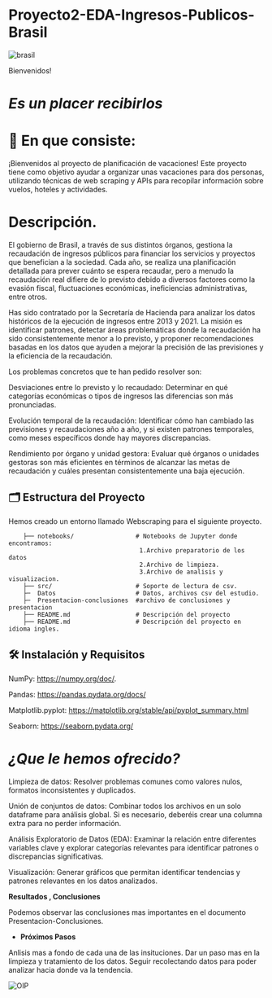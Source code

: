 
# Proyecto2-EDA-Ingresos-Publicos-Brasil
![brasil](https://github.com/user-attachments/assets/7ba6d5d5-19bd-4a9b-affa-2a2f0f10f664)


Bienvenidos! 

# *Es un placer recibirlos*


# 📝 En que consiste:

¡Bienvenidos al proyecto de planificación de vacaciones! Este proyecto tiene como objetivo ayudar a organizar unas vacaciones para dos personas, utilizando técnicas de web scraping y APIs para recopilar información sobre vuelos, hoteles y actividades.

# Descripción.

El gobierno de Brasil, a través de sus distintos órganos, gestiona la recaudación de ingresos públicos para financiar los servicios y proyectos que benefician a la sociedad. Cada año, se realiza una planificación detallada para prever cuánto se espera recaudar, pero a menudo la recaudación real difiere de lo previsto debido a diversos factores como la evasión fiscal, fluctuaciones económicas, ineficiencias administrativas, entre otros.

Has sido contratado por la Secretaría de Hacienda para analizar los datos históricos de la ejecución de ingresos entre 2013 y 2021. La misión es identificar patrones, detectar áreas problemáticas donde la recaudación ha sido consistentemente menor a lo previsto, y proponer recomendaciones basadas en los datos que ayuden a mejorar la precisión de las previsiones y la eficiencia de la recaudación.

Los problemas concretos que te han pedido resolver son:

Desviaciones entre lo previsto y lo recaudado: Determinar en qué categorías económicas o tipos de ingresos las diferencias son más pronunciadas.

Evolución temporal de la recaudación: Identificar cómo han cambiado las previsiones y recaudaciones año a año, y si existen patrones temporales, como meses específicos donde hay mayores discrepancias.

Rendimiento por órgano y unidad gestora: Evaluar qué órganos o unidades gestoras son más eficientes en términos de alcanzar las metas de recaudación y cuáles presentan consistentemente una baja ejecución.


## 🗂️ Estructura del Proyecto
Hemos creado un entorno llamado Webscraping para el siguiente proyecto.

        ├── notebooks/                 # Notebooks de Jupyter donde encontramos:
                                        1.Archivo preparatorio de los datos
                                        2.Archivo de limpieza.
                                        3.Archivo de analisis y visualizacion.
        ├── src/                       # Soporte de lectura de csv.
        ├─  Datos                      # Datos, archivos csv del estudio.
        ├─  Presentacion-conclusiones  #archivo de conclusiones y presentacion
        ├── README.md                  # Descripción del proyecto
        ├── README.md                  # Descripción del proyecto en idioma ingles.
      
## 🛠️ Instalación y Requisitos

NumPy: https://numpy.org/doc/.

Pandas: https://pandas.pydata.org/docs/

Matplotlib.pyplot: https://matplotlib.org/stable/api/pyplot_summary.html

Seaborn: https://seaborn.pydata.org/


# *¿Que le hemos ofrecido?*

Limpieza de datos: Resolver problemas comunes como valores nulos, formatos inconsistentes y duplicados.

Unión de conjuntos de datos: Combinar todos los archivos en un solo dataframe para análisis global. Si es necesario, deberéis crear una columna extra para no perder información.

Análisis Exploratorio de Datos (EDA): Examinar la relación entre diferentes variables clave y explorar categorías relevantes para identificar patrones o discrepancias significativas.

Visualización: Generar gráficos que permitan identificar tendencias y patrones relevantes en los datos analizados.

**Resultados , Conclusiones**

Podemos observar las conclusiones mas importantes en el documento Presentacion-Conclusiones.

- **Próximos Pasos**

Anlisis mas a fondo de cada una de las insituciones.
Dar un paso mas en la limpieza y tratamiento de los datos.
Seguir recolectando datos para poder analizar hacia donde va la tendencia.



![OIP](https://github.com/user-attachments/assets/a3261f22-9193-45df-bf33-14a396dfd988)
